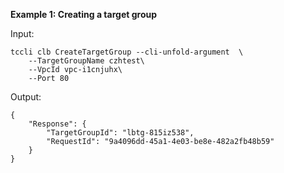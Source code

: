 **Example 1: Creating a target group**



Input: 

```
tccli clb CreateTargetGroup --cli-unfold-argument  \
    --TargetGroupName czhtest\
    --VpcId vpc-i1cnjuhx\
    --Port 80
```

Output: 
```
{
    "Response": {
        "TargetGroupId": "lbtg-815iz538",
        "RequestId": "9a4096dd-45a1-4e03-be8e-482a2fb48b59"
    }
}
```


